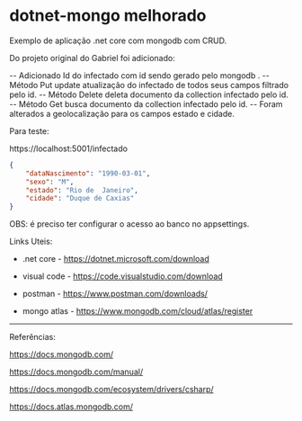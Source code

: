 # dotnet-mongo melhorado

Exemplo de aplicação .net core com mongodb com CRUD.

Do projeto original do Gabriel foi adicionado:

-- Adicionado Id do infectado com id sendo gerado pelo mongodb .
-- Método Put update atualização do infectado de todos seus campos filtrado pelo id.
-- Método Delete deleta documento da collection infectado pelo id.
-- Método Get busca documento da collection infectado pelo id.
-- Foram alterados a geolocalização para os campos estado e cidade.

Para teste:

https://localhost:5001/infectado

```json
{
	"dataNascimento": "1990-03-01",
	"sexo": "M",
	"estado": "Rio de  Janeiro",
	"cidade": "Duque de Caxias"
}
```
OBS: é preciso ter configurar o acesso ao banco no appsettings.

Links Uteis:

- .net core - https://dotnet.microsoft.com/download

- visual code - https://code.visualstudio.com/download

- postman - https://www.postman.com/downloads/

- mongo atlas - https://www.mongodb.com/cloud/atlas/register


-----------------------------------------------

Referências:

https://docs.mongodb.com/

https://docs.mongodb.com/manual/

https://docs.mongodb.com/ecosystem/drivers/csharp/

https://docs.atlas.mongodb.com/
